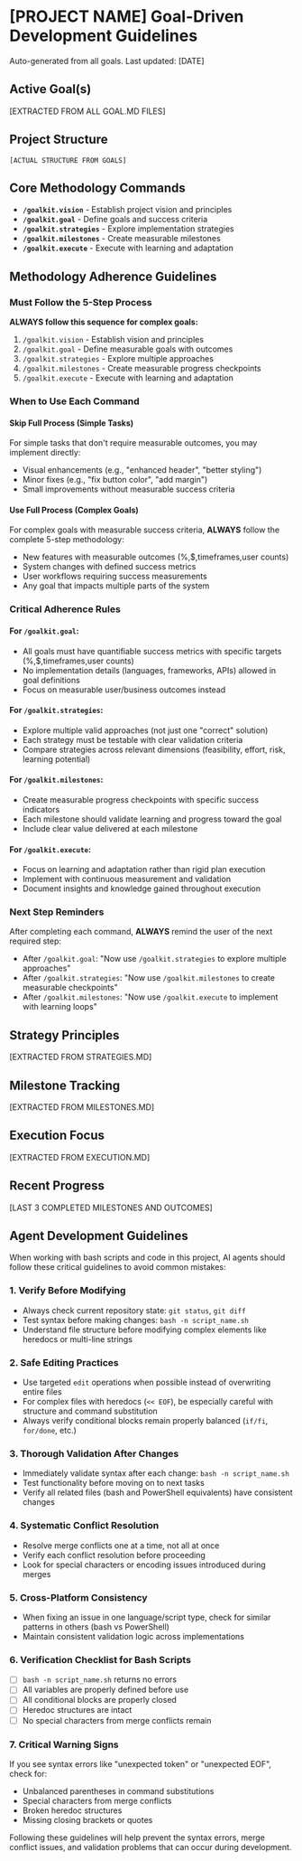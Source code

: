 # [PROJECT NAME] Goal-Driven Development Guidelines

Auto-generated from all goals. Last updated: [DATE]

## Active Goal(s)
[EXTRACTED FROM ALL GOAL.MD FILES]

## Project Structure
```
[ACTUAL STRUCTURE FROM GOALS]
```

## Core Methodology Commands
- **`/goalkit.vision`** - Establish project vision and principles
- **`/goalkit.goal`** - Define goals and success criteria  
- **`/goalkit.strategies`** - Explore implementation strategies
- **`/goalkit.milestones`** - Create measurable milestones
- **`/goalkit.execute`** - Execute with learning and adaptation

## Methodology Adherence Guidelines

### Must Follow the 5-Step Process
**ALWAYS follow this sequence for complex goals:**
1. `/goalkit.vision` - Establish vision and principles
2. `/goalkit.goal` - Define measurable goals with outcomes
3. `/goalkit.strategies` - Explore multiple approaches
4. `/goalkit.milestones` - Create measurable progress checkpoints
5. `/goalkit.execute` - Execute with learning and adaptation

### When to Use Each Command

#### Skip Full Process (Simple Tasks)
For simple tasks that don't require measurable outcomes, you may implement directly:
- Visual enhancements (e.g., "enhanced header", "better styling")
- Minor fixes (e.g., "fix button color", "add margin")
- Small improvements without measurable success criteria

#### Use Full Process (Complex Goals)
For complex goals with measurable success criteria, **ALWAYS** follow the complete 5-step methodology:
- New features with measurable outcomes (%,$,timeframes,user counts)
- System changes with defined success metrics
- User workflows requiring success measurements
- Any goal that impacts multiple parts of the system

### Critical Adherence Rules

#### For `/goalkit.goal`:
- All goals must have quantifiable success metrics with specific targets (%,$,timeframes,user counts)
- No implementation details (languages, frameworks, APIs) allowed in goal definitions
- Focus on measurable user/business outcomes instead

#### For `/goalkit.strategies`:
- Explore multiple valid approaches (not just one "correct" solution)
- Each strategy must be testable with clear validation criteria
- Compare strategies across relevant dimensions (feasibility, effort, risk, learning potential)

#### For `/goalkit.milestones`:
- Create measurable progress checkpoints with specific success indicators
- Each milestone should validate learning and progress toward the goal
- Include clear value delivered at each milestone

#### For `/goalkit.execute`:
- Focus on learning and adaptation rather than rigid plan execution
- Implement with continuous measurement and validation
- Document insights and knowledge gained throughout execution

### Next Step Reminders
After completing each command, **ALWAYS** remind the user of the next required step:

- After `/goalkit.goal`: "Now use `/goalkit.strategies` to explore multiple approaches"
- After `/goalkit.strategies`: "Now use `/goalkit.milestones` to create measurable checkpoints"
- After `/goalkit.milestones`: "Now use `/goalkit.execute` to implement with learning loops"

## Strategy Principles
[EXTRACTED FROM STRATEGIES.MD]

## Milestone Tracking
[EXTRACTED FROM MILESTONES.MD]

## Execution Focus
[EXTRACTED FROM EXECUTION.MD]

## Recent Progress
[LAST 3 COMPLETED MILESTONES AND OUTCOMES]

## Agent Development Guidelines
When working with bash scripts and code in this project, AI agents should follow these critical guidelines to avoid common mistakes:

### 1. Verify Before Modifying
- Always check current repository state: `git status`, `git diff`
- Test syntax before making changes: `bash -n script_name.sh`
- Understand file structure before modifying complex elements like heredocs or multi-line strings

### 2. Safe Editing Practices
- Use targeted `edit` operations when possible instead of overwriting entire files
- For complex files with heredocs (`<< EOF`), be especially careful with structure and command substitution
- Always verify conditional blocks remain properly balanced (`if/fi`, `for/done`, etc.)

### 3. Thorough Validation After Changes
- Immediately validate syntax after each change: `bash -n script_name.sh`
- Test functionality before moving on to next tasks
- Verify all related files (bash and PowerShell equivalents) have consistent changes

### 4. Systematic Conflict Resolution
- Resolve merge conflicts one at a time, not all at once
- Verify each conflict resolution before proceeding
- Look for special characters or encoding issues introduced during merges

### 5. Cross-Platform Consistency
- When fixing an issue in one language/script type, check for similar patterns in others (bash vs PowerShell)
- Maintain consistent validation logic across implementations

### 6. Verification Checklist for Bash Scripts
- [ ] `bash -n script_name.sh` returns no errors
- [ ] All variables are properly defined before use
- [ ] All conditional blocks are properly closed
- [ ] Heredoc structures are intact
- [ ] No special characters from merge conflicts remain

### 7. Critical Warning Signs
If you see syntax errors like "unexpected token" or "unexpected EOF", check for:
- Unbalanced parentheses in command substitutions
- Special characters from merge conflicts
- Broken heredoc structures
- Missing closing brackets or quotes

Following these guidelines will help prevent the syntax errors, merge conflict issues, and validation problems that can occur during development.

<!-- MANUAL ADDITIONS START -->
<!-- Add any manual context, constraints, or guidelines here -->
<!-- MANUAL ADDITIONS END -->